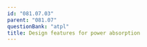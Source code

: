 ```yaml
---
id: "081.07.03"
parent: "081.07"
questionBank: "atpl"
title: Design features for power absorption
---
```

